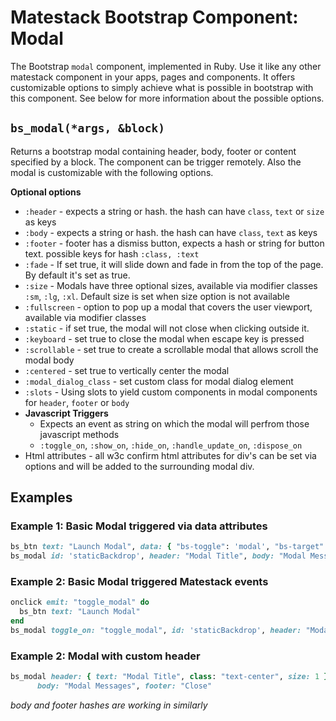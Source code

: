 # Matestack Bootstrap Component: Modal

The Bootstrap `modal` component, implemented in Ruby. Use it like any other matestack component in your apps, pages and components. It offers customizable options to simply achieve what is possible in bootstrap with this component. See below for more information about the possible options.

## `bs_modal(*args, &block)`

Returns a bootstrap modal containing header, body, footer or content specified by a block. The component can be trigger remotely. Also the modal is customizable with the following options.

**Optional options**

* `:header` - expects a string or hash. the hash can have `class`, `text` or `size` as keys
* `:body` - expects a string or hash. the hash can have `class`, `text` as keys
* `:footer` - footer has a dismiss button, expects a hash or string for button text. possible keys for hash `:class, :text`
* `:fade` - If set true, it will slide down and fade in from the top of the page. By default it's set as true.
* `:size` - Modals have three optional sizes, available via modifier classes `:sm`, `:lg`, `:xl`. Default size is set when size option is not available
* `:fullscreen` - option to pop up a modal that covers the user viewport, available via modifier classes
* `:static` - if set true, the modal will not close when clicking outside it.
* `:keyboard` - set true to close the modal when escape key is pressed
* `:scrollable` - set true to create a scrollable modal that allows scroll the modal body
* `:centered` - set true to vertically center the modal
* `:modal_dialog_class` - set custom class for modal dialog element
* `:slots` - Using slots to yield custom components in modal components for `header`, `footer` or `body`
* **Javascript Triggers**
  * Expects an event as string on which the modal will perfrom those javascript methods
  * `:toggle_on`, `:show_on`, `:hide_on`, `:handle_update_on`, `:dispose_on`
* Html attributes - all w3c confirm html attributes for div's can be set via options and will be added to the surrounding modal div.

## Examples

### Example 1: Basic Modal triggered via data attributes

```ruby
bs_btn text: "Launch Modal", data: { "bs-toggle": 'modal', "bs-target": '#staticBackdrop' }
bs_modal id: 'staticBackdrop', header: "Modal Title", body: "Modal Messages", footer: "Close", static: true, keyboard: false

```

### Example 2: Basic Modal triggered Matestack events

```ruby
onclick emit: "toggle_modal" do
  bs_btn text: "Launch Modal"
end
bs_modal toggle_on: "toggle_modal", id: 'staticBackdrop', header: "Modal Title", body: "Modal Messages", footer: "Close", static: true, keyboard: false
```

### Example 2: Modal with custom header

```ruby
bs_modal header: { text: "Modal Title", class: "text-center", size: 1 },     
      body: "Modal Messages", footer: "Close"
```

_body and footer hashes are working in similarly_
